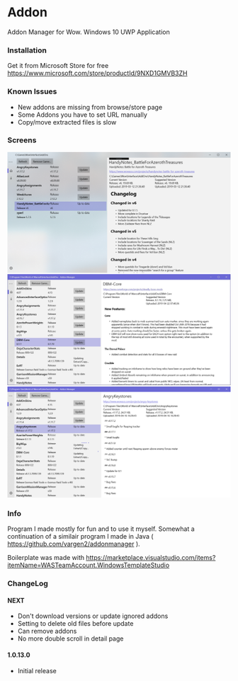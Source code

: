 # Addon

Addon Manager for Wow. Windows 10 UWP Application

### Installation

Get it from Microsoft Store for free
https://www.microsoft.com/store/productId/9NXD1GMVB3ZH

### Known Issues

- New addons are missing from browse/store page
- Some Addons you have to set URL manually
- Copy/move extracted files is slow

### Screens

![Alt text](img/img3.png?raw=true "A user's addons in a game installation")
![Alt text](img/img1.png?raw=true "A user's addons in a game installation")
![Alt text](img/img2.png?raw=true "A user's addons in a game installation")

### Info

Program I made mostly for fun and to use it myself. Somewhat a continuation
of a similair program I made in Java ( https://github.com/vargen2/addonmanager ).

Boilerplate was made with https://marketplace.visualstudio.com/items?itemName=WASTeamAccount.WindowsTemplateStudio

### ChangeLog

#### NEXT
- Don't download versions or update ignored addons
- Setting to delete old files before update
- Can remove addons
- No more double scroll in detail page

#### 1.0.13.0
- Initial release
